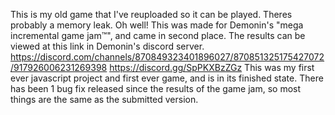 This is my old game that I've reuploaded so it can be played.
Theres probably a memory leak. Oh well!
This was made for Demonin's "mega incremental game jam™️", and came in second place. The results can be viewed at this link in Demonin's discord server. https://discord.com/channels/870849323401896027/870851325175427072/917926006231269398 https://discord.gg/SpPKXBzZGz
This was my first ever javascript project and first ever game, and is in its finished state.
There has been 1 bug fix released since the results of the game jam, so most things are the same as the submitted version.
